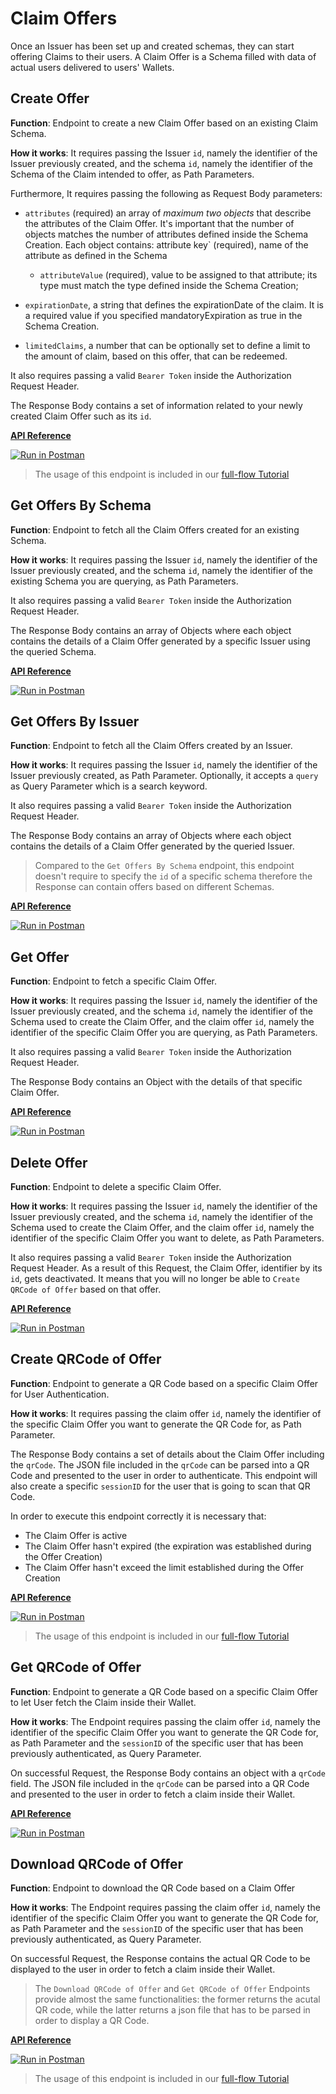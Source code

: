 # Claim Offers

Once an Issuer has been set up and created schemas, they can start offering Claims to their users. A Claim Offer is a Schema filled with data of actual users delivered to users' Wallets.

## Create Offer

**Function**: Endpoint to create a new Claim Offer based on an existing Claim Schema.

**How it works**: It requires passing the Issuer `id`, namely the identifier of the Issuer previously created, and the schema `id`, namely the identifier of the Schema of the Claim intended to offer, as Path Parameters. 

Furthermore, It requires passing the following as Request Body parameters:

- `attributes` (required) an array of *maximum two objects* that describe the attributes of the Claim Offer. It's important that the number of objects matches the number of attributes defined inside the Schema Creation.
Each object contains: attribute key` (required), name of the attribute as defined in the Schema
    - `attributeValue` (required), value to be assigned to that attribute; its type must match the type defined inside the Schema Creation;

- `expirationDate`, a string that defines the expirationDate of the claim. It is a required value if you specified mandatoryExpiration as true in the Schema Creation.
- `limitedClaims`, a number that can be optionally set to define a limit to the amount of claim, based on this offer, that can be redeemed.

It also requires passing a valid `Bearer Token` inside the Authorization Request Header.

The Response Body contains a set of information related to your newly created Claim Offer such as its `id`.

**[API Reference](https://api-staging.polygonid.com/#tag/Offers/operation/CreateOffer)**

[![Run in Postman](https://run.pstmn.io/button.svg)](https://www.postman.com/dark-star-200015/workspace/public/request/23322631-2dfc4ac1-4089-4062-8e0c-e862261da70f)

> The usage of this endpoint is included in our [full-flow Tutorial](../flow-tutorial/happy-path.md#7-create-claim-offer)

## Get Offers By Schema 

**Function**: Endpoint to fetch all the Claim Offers created for an existing Schema.

**How it works**: It requires passing the Issuer `id`, namely the identifier of the Issuer previously created, and the schema `id`, namely the identifier of the existing Schema you are querying, as Path Parameters. 

It also requires passing a valid `Bearer Token` inside the Authorization Request Header.

The Response Body contains an array of Objects where each object contains the details of a Claim Offer generated by a specific Issuer using the queried Schema.

**[API Reference](https://api-staging.polygonid.com/#tag/Offers/operation/GetOffers)**

[![Run in Postman](https://run.pstmn.io/button.svg)](https://www.postman.com/dark-star-200015/workspace/public/request/23322631-2dfc4ac1-4089-4062-8e0c-e862261da70f)

## Get Offers By Issuer 

**Function**: Endpoint to fetch all the Claim Offers created by an Issuer.

**How it works**: It requires passing the Issuer `id`, namely the identifier of the Issuer previously created, as Path Parameter. Optionally, it accepts a `query` as Query Parameter which is a search keyword. 

It also requires passing a valid `Bearer Token` inside the Authorization Request Header.

The Response Body contains an array of Objects where each object contains the details of a Claim Offer generated by the queried Issuer.

> Compared to the `Get Offers By Schema` endpoint, this endpoint doesn't require to specify the `id` of a specific schema therefore the Response can contain offers based on different Schemas. 

**[API Reference](https://api-staging.polygonid.com/#tag/Offers/operation/GetOffersByIssuer)**

[![Run in Postman](https://run.pstmn.io/button.svg)](https://www.postman.com/dark-star-200015/workspace/public/request/23322631-2dfc4ac1-4089-4062-8e0c-e862261da70f)

## Get Offer

**Function**: Endpoint to fetch a specific Claim Offer.

**How it works**: It requires passing the Issuer `id`, namely the identifier of the Issuer previously created, and the schema `id`, namely the identifier of the Schema used to create the Claim Offer, and the claim offer `id`, namely the identifier of the specific Claim Offer you are querying, as Path Parameters.

It also requires passing a valid `Bearer Token` inside the Authorization Request Header.

The Response Body contains an Object with the details of that specific Claim Offer.

**[API Reference](https://api-staging.polygonid.com/#tag/Offers/operation/GetOffer)**

[![Run in Postman](https://run.pstmn.io/button.svg)](https://www.postman.com/dark-star-200015/workspace/public/request/23322631-2dfc4ac1-4089-4062-8e0c-e862261da70f)

## Delete Offer

**Function**: Endpoint to delete a specific Claim Offer. 

**How it works**: It requires passing the Issuer `id`, namely the identifier of the Issuer previously created, and the schema `id`, namely the identifier of the Schema used to create the Claim Offer, and the claim offer `id`, namely the identifier of the specific Claim Offer you want to delete, as Path Parameters.

It also requires passing a valid `Bearer Token` inside the Authorization Request Header. As a result of this Request, the Claim Offer, identifier by its `id`, gets deactivated. It means that you will no longer be able to `Create QRCode of Offer` based on that offer.

**[API Reference](https://api-staging.polygonid.com/#tag/Offers/operation/DeleteOffer)**

[![Run in Postman](https://run.pstmn.io/button.svg)](https://www.postman.com/dark-star-200015/workspace/public/request/23322631-2dfc4ac1-4089-4062-8e0c-e862261da70f)

## Create QRCode of Offer

**Function**: Endpoint to generate a QR Code based on a specific Claim Offer for User Authentication.

**How it works**: It requires passing the claim offer `id`, namely the identifier of the specific Claim Offer you want to generate the QR Code for, as Path Parameter.

The Response Body contains a set of details about the Claim Offer including the `qrCode`. The JSON file included in the `qrCode` can be parsed into a QR Code and presented to the user in order to authenticate. This endpoint will also create a specific `sessionID` for the user that is going to scan that QR Code.

In order to execute this endpoint correctly it is necessary that: 

- The Claim Offer is active 
- The Claim Offer hasn't expired (the expiration was established during the Offer Creation)
- The Claim Offer hasn't exceed the limit established during the Offer Creation

**[API Reference](https://api-staging.polygonid.com/#tag/Offers/operation/CreateOfferQrCode)**

[![Run in Postman](https://run.pstmn.io/button.svg)](https://www.postman.com/dark-star-200015/workspace/public/request/23322631-2dfc4ac1-4089-4062-8e0c-e862261da70f)

> The usage of this endpoint is included in our [full-flow Tutorial](../flow-tutorial/happy-path.md#8-create-qr-code-of-claim-offer)

## Get QRCode of Offer

**Function**: Endpoint to generate a QR Code based on a specific Claim Offer to let User fetch the Claim inside their Wallet.

**How it works**: The Endpoint requires passing the claim offer `id`, namely the identifier of the specific Claim Offer you want to generate the QR Code for, as Path Parameter and the `sessionID` of the specific user that has been previously authenticated, as Query Parameter.

On successful Request, the Response Body contains an object with a `qrCode` field. The JSON file included in the `qrCode` can be parsed into a QR Code and presented to the user in order to fetch a claim inside their Wallet.

**[API Reference](https://api-staging.polygonid.com/#tag/Offers/operation/GetOfferQrCode)**

[![Run in Postman](https://run.pstmn.io/button.svg)](https://www.postman.com/dark-star-200015/workspace/public/request/23322631-2dfc4ac1-4089-4062-8e0c-e862261da70f)

## Download QRCode of Offer

**Function**: Endpoint to download the QR Code based on a Claim Offer

**How it works**: The Endpoint requires passing the claim offer `id`, namely the identifier of the specific Claim Offer you want to generate the QR Code for, as Path Parameter and the `sessionID` of the specific user that has been previously authenticated, as Query Parameter.

On successful Request, the Response contains the actual QR Code to be displayed to the user in order to fetch a claim inside their Wallet.

> The `Download QRCode of Offer` and `Get QRCode of Offer` Endpoints provide almost the same functionalities: the former returns the acutal QR code, while the latter returns a json file that has to be parsed in order to display a QR Code.

**[API Reference](https://api-staging.polygonid.com/#tag/Offers/operation/DownloadOfferQrCode)**

[![Run in Postman](https://run.pstmn.io/button.svg)](https://www.postman.com/dark-star-200015/workspace/public/request/23322631-2dfc4ac1-4089-4062-8e0c-e862261da70f)

> The usage of this endpoint is included in our [full-flow Tutorial](../flow-tutorial/happy-path.md#9-download-qrcode-of-offer)
